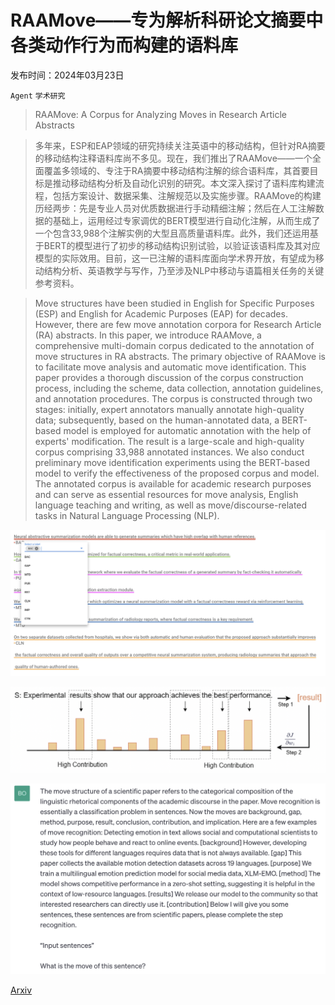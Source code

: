 # RAAMove——专为解析科研论文摘要中各类动作行为而构建的语料库

发布时间：2024年03月23日

`Agent` `学术研究`

> RAAMove: A Corpus for Analyzing Moves in Research Article Abstracts

> 多年来，ESP和EAP领域的研究持续关注英语中的移动结构，但针对RA摘要的移动结构注释语料库尚不多见。现在，我们推出了RAAMove——一个全面覆盖多领域的、专注于RA摘要中移动结构注解的综合语料库，其首要目标是推动移动结构分析及自动化识别的研究。本文深入探讨了语料库构建流程，包括方案设计、数据采集、注解规范以及实施步骤。RAAMove的构建历经两步：先是专业人员对优质数据进行手动精细注解；然后在人工注解数据的基础上，运用经过专家调优的BERT模型进行自动化注解，从而生成了一个包含33,988个注解实例的大型且高质量语料库。此外，我们还运用基于BERT的模型进行了初步的移动结构识别试验，以验证该语料库及其对应模型的实际效用。目前，这一已注解的语料库面向学术界开放，有望成为移动结构分析、英语教学与写作，乃至涉及NLP中移动与语篇相关任务的关键参考资料。

> Move structures have been studied in English for Specific Purposes (ESP) and English for Academic Purposes (EAP) for decades. However, there are few move annotation corpora for Research Article (RA) abstracts. In this paper, we introduce RAAMove, a comprehensive multi-domain corpus dedicated to the annotation of move structures in RA abstracts. The primary objective of RAAMove is to facilitate move analysis and automatic move identification. This paper provides a thorough discussion of the corpus construction process, including the scheme, data collection, annotation guidelines, and annotation procedures. The corpus is constructed through two stages: initially, expert annotators manually annotate high-quality data; subsequently, based on the human-annotated data, a BERT-based model is employed for automatic annotation with the help of experts' modification. The result is a large-scale and high-quality corpus comprising 33,988 annotated instances. We also conduct preliminary move identification experiments using the BERT-based model to verify the effectiveness of the proposed corpus and model. The annotated corpus is available for academic research purposes and can serve as essential resources for move analysis, English language teaching and writing, as well as move/discourse-related tasks in Natural Language Processing (NLP).

![RAAMove——专为解析科研论文摘要中各类动作行为而构建的语料库](../../../paper_images/2403.15872/screenshot.png)

![RAAMove——专为解析科研论文摘要中各类动作行为而构建的语料库](../../../paper_images/2403.15872/sa_Example.png)

![RAAMove——专为解析科研论文摘要中各类动作行为而构建的语料库](../../../paper_images/2403.15872/Chatgpt.png)

[Arxiv](https://arxiv.org/abs/2403.15872)
